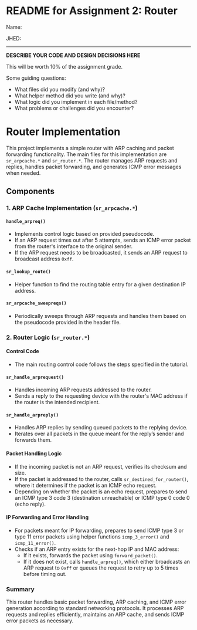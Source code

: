 # README for Assignment 2: Router

Name:

JHED:

---

**DESCRIBE YOUR CODE AND DESIGN DECISIONS HERE**

This will be worth 10% of the assignment grade.

Some guiding questions:
- What files did you modify (and why)?
- What helper method did you write (and why)?
- What logic did you implement in each file/method?
- What problems or challenges did you encounter?

# Router Implementation

This project implements a simple router with ARP caching and packet forwarding functionality. The main files for this implementation are `sr_arpcache.*` and `sr_router.*`. The router manages ARP requests and replies, handles packet forwarding, and generates ICMP error messages when needed.

## Components

### 1. ARP Cache Implementation (`sr_arpcache.*`)

#### `handle_arpreq()`
- Implements control logic based on provided pseudocode.
- If an ARP request times out after 5 attempts, sends an ICMP error packet from the router's interface to the original sender.
- If the ARP request needs to be broadcasted, it sends an ARP request to broadcast address `0xff`.

#### `sr_lookup_route()`
- Helper function to find the routing table entry for a given destination IP address.

#### `sr_arpcache_sweepreqs()`
- Periodically sweeps through ARP requests and handles them based on the pseudocode provided in the header file.

### 2. Router Logic (`sr_router.*`)

#### Control Code
- The main routing control code follows the steps specified in the tutorial.

#### `sr_handle_arprequest()`
- Handles incoming ARP requests addressed to the router.
- Sends a reply to the requesting device with the router's MAC address if the router is the intended recipient.

#### `sr_handle_arpreply()`
- Handles ARP replies by sending queued packets to the replying device.
- Iterates over all packets in the queue meant for the reply’s sender and forwards them.

#### Packet Handling Logic
- If the incoming packet is not an ARP request, verifies its checksum and size.
- If the packet is addressed to the router, calls `sr_destined_for_router()`, where it determines if the packet is an ICMP echo request.
- Depending on whether the packet is an echo request, prepares to send an ICMP type 3 code 3 (destination unreachable) or ICMP type 0 code 0 (echo reply).

#### IP Forwarding and Error Handling
- For packets meant for IP forwarding, prepares to send ICMP type 3 or type 11 error packets using helper functions `icmp_3_error()` and `icmp_11_error()`.
- Checks if an ARP entry exists for the next-hop IP and MAC address:
  - If it exists, forwards the packet using `forward_packet()`.
  - If it does not exist, calls `handle_arpreq()`, which either broadcasts an ARP request to `0xff` or queues the request to retry up to 5 times before timing out.

### Summary

This router handles basic packet forwarding, ARP caching, and ICMP error generation according to standard networking protocols. It processes ARP requests and replies efficiently, maintains an ARP cache, and sends ICMP error packets as necessary.

